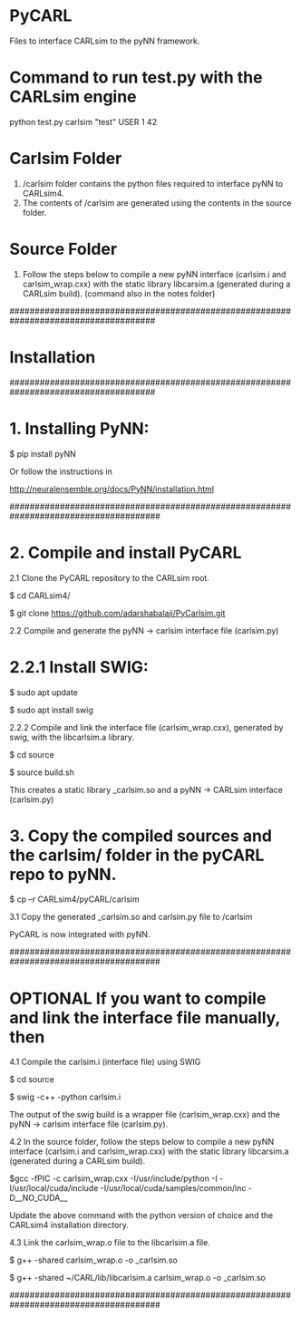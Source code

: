# PyCARL
Files to interface CARLsim to the pyNN framework.

# Command to run test.py with the CARLsim engine
python test.py carlsim "test" USER 1 42


# Carlsim Folder
1. /carlsim folder contains the python files required to interface pyNN to CARLsim4.
2. The contents of /carlsim are generated using the contents in the source folder. 
 


# Source Folder
1. Follow the steps below to compile a new pyNN interface (carlsim.i and carlsim_wrap.cxx) with the static library libcarsim.a (generated during a
   CARLsim build). (command also in the notes folder)


#####################################################################################  

# Installation 

##################################################################################### 

# 1. Installing PyNN:  

$ pip install pyNN 

Or follow the instructions in  

http://neuralensemble.org/docs/PyNN/installation.html 



###################################################################################### 



# 2. Compile and install PyCARL  

2.1 Clone the PyCARL repository to the CARLsim root.  

$ cd CARLsim4/ 

$ git clone https://github.com/adarshabalaji/PyCarlsim.git 

  


2.2 Compile and generate the pyNN -> carlsim  interface file (carlsim.py) 

# 2.2.1 Install SWIG:  

$ sudo apt update 

$ sudo apt install swig 

 

2.2.2 Compile and link the interface file (carlsim_wrap.cxx), generated by swig, with the libcarlsim.a library.  

$ cd source  

$ source build.sh 

This creates a static library _carlsim.so and a pyNN -> CARLsim interface (carlsim.py) 

 
# 3. Copy the compiled sources and the carlsim/ folder in the pyCARL repo to pyNN.  

$ cp –r CARLsim4/pyCARL/carlsim <root of pyNN Installation>  

3.1 Copy the generated _carlsim.so and carlsim.py file to <root-of-pyNN-Installation>/carlsim 

 
PyCARL is now integrated with pyNN.  
 



###################################################################################### 

# **OPTIONAL** If you want to compile and link the interface file manually, then   


4.1 Compile the carlsim.i (interface file) using SWIG 

$ cd source 

$ swig -c++ -python carlsim.i 

The output of the swig build is a wrapper file (carlsim_wrap.cxx) and the pyNN -> carlsim interface file (carlsim.py). 

 

4.2 In the source folder, follow the steps below to compile a new pyNN interface (carlsim.i and carlsim_wrap.cxx) with the static library libcarsim.a (generated during a CARLsim build).  

$gcc -fPIC -c carlsim_wrap.cxx -I/usr/include/python<version> -I<CARLsim4 include dir> -I/usr/local/cuda/include -I/usr/local/cuda/samples/common/inc -D__NO_CUDA__ 

Update the above command with the python version of choice and the CARLsim4 installation directory. 

4.3 Link the carlsim_wrap.o file to the libcarlsim.a file.  

$ g++ -shared carlsim_wrap.o -o _carlsim.so 

$ g++ -shared ~/CARL/lib/libcarlsim.a carlsim_wrap.o -o _carlsim.so 

  
###################################################################################### 


